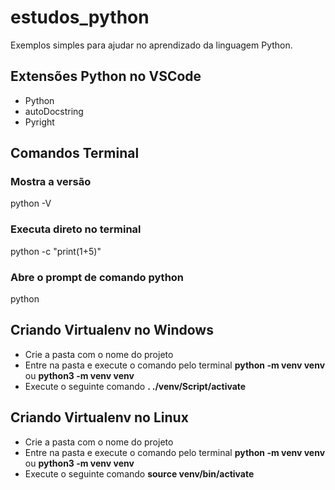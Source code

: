 # estudos_python
Exemplos simples para ajudar no aprendizado da linguagem Python.

## Extensões Python no VSCode
- Python
- autoDocstring
- Pyright

## Comandos Terminal
###  Mostra a versão
python -V 

### Executa direto no terminal
python -c "print(1+5)" 

### Abre o prompt de comando python
python    

## Criando Virtualenv no Windows
- Crie a pasta com o nome do projeto
- Entre na pasta e execute o comando pelo terminal **python -m venv venv** ou **python3 -m venv venv**
- Execute o seguinte comando **. ./venv/Script/activate**

## Criando Virtualenv no Linux
- Crie a pasta com o nome do projeto
- Entre na pasta e execute o comando pelo terminal **python -m venv venv** ou **python3 -m venv venv**
- Execute o seguinte comando **source venv/bin/activate**
